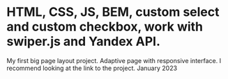 # HTML, CSS, JS, BEM, custom select and custom checkbox, work with swiper.js and Yandex API.
  My first big page layout project.
  Adaptive page with responsive interface. I recommend looking at the link to the project.
  January 2023
